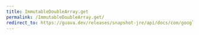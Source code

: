 ```yaml
---
title: ImmutableDoubleArray.get
permalink: /ImmutableDoubleArray.get/
redirect_to: https://guava.dev/releases/snapshot-jre/api/docs/com/google/common/primitives/ImmutableDoubleArray.html#get-int-
---
```


